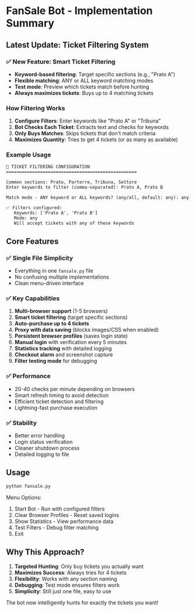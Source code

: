 # FanSale Bot - Implementation Summary

## Latest Update: Ticket Filtering System

### ✅ New Feature: Smart Ticket Filtering
- **Keyword-based filtering**: Target specific sections (e.g., "Prato A")
- **Flexible matching**: ANY or ALL keyword matching modes
- **Test mode**: Preview which tickets match before hunting
- **Always maximizes tickets**: Buys up to 4 matching tickets

### How Filtering Works

1. **Configure Filters**: Enter keywords like "Prato A" or "Tribuna"
2. **Bot Checks Each Ticket**: Extracts text and checks for keywords
3. **Only Buys Matches**: Skips tickets that don't match criteria
4. **Maximizes Quantity**: Tries to get 4 tickets (or as many as available)

### Example Usage

```
🎫 TICKET FILTERING CONFIGURATION
==================================================

Common sections: Prato, Parterre, Tribuna, Settore
Enter keywords to filter (comma-separated): Prato A, Prato B

Match mode - ANY keyword or ALL keywords? (any/all, default: any): any

✅ Filters configured:
   Keywords: ['Prato A', 'Prato B']
   Mode: any
   Will accept tickets with any of these keywords
```

## Core Features

### ✅ Single File Simplicity
- Everything in one `fansale.py` file
- No confusing multiple implementations
- Clean menu-driven interface

### ✅ Key Capabilities
1. **Multi-browser support** (1-5 browsers)
2. **Smart ticket filtering** (target specific sections)
3. **Auto-purchase up to 4 tickets**
4. **Proxy with data saving** (blocks images/CSS when enabled)
5. **Persistent browser profiles** (saves login state)
6. **Manual login** with verification every 5 minutes
7. **Statistics tracking** with detailed logging
8. **Checkout alarm** and screenshot capture
9. **Filter testing mode** for debugging

### ✅ Performance
- 20-40 checks per minute depending on browsers
- Smart refresh timing to avoid detection
- Efficient ticket detection and filtering
- Lightning-fast purchase execution

### ✅ Stability
- Better error handling
- Login status verification
- Cleaner shutdown process
- Detailed logging to file

## Usage

```bash
python fansale.py
```

Menu Options:
1. Start Bot - Run with configured filters
2. Clear Browser Profiles - Reset saved logins
3. Show Statistics - View performance data
4. Test Filters - Debug filter matching
5. Exit

## Why This Approach?

1. **Targeted Hunting**: Only buy tickets you actually want
2. **Maximizes Success**: Always tries for 4 tickets
3. **Flexibility**: Works with any section naming
4. **Debugging**: Test mode ensures filters work
5. **Simplicity**: Still just one file, easy to use

The bot now intelligently hunts for exactly the tickets you want!
